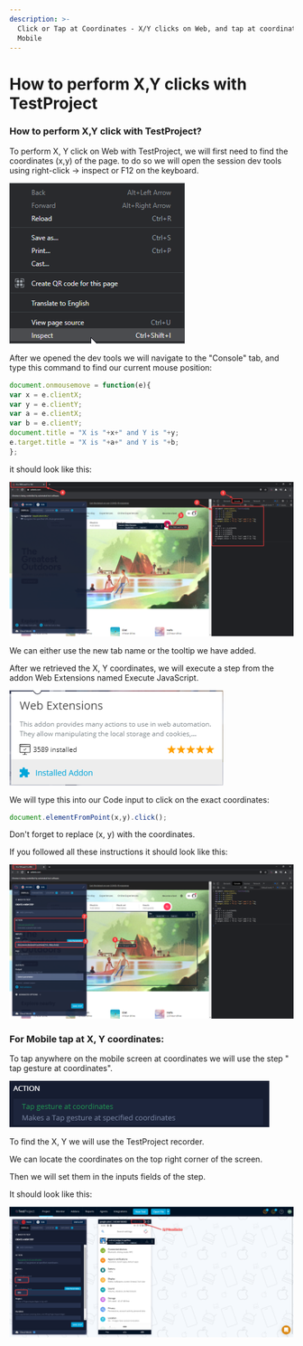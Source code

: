 ```yaml
---
description: >-
  Click or Tap at Coordinates - X/Y clicks on Web, and tap at coordinates for
  Mobile
---
```


# How to perform X,Y clicks with TestProject

### **How to perform X,Y click with TestProject?** <a href="#h_6bd81c6d03" id="h_6bd81c6d03"></a>

To perform X, Y click on Web with TestProject, we will first need to find the coordinates (x,y) of the page. to do so we will open the session dev tools using right-click -> inspect or F12 on the keyboard.

![](<../../.gitbook/assets/image (499).png>)

After we opened the dev tools we will navigate to the "Console" tab, and type this command to find our current mouse position:

```javascript
document.onmousemove = function(e){
var x = e.clientX;
var y = e.clientY;
var a = e.clientX;
var b = e.clientY;
document.title = "X is "+x+" and Y is "+y;
e.target.title = "X is "+a+" and Y is "+b;
};
```

it should look like this:

![](<../../.gitbook/assets/image (534) (1).png>)

We can either use the new tab name or the tooltip we have added.

After we retrieved the X, Y coordinates, we will execute a step from the addon Web Extensions named Execute JavaScript.

![](<../../.gitbook/assets/image (485).png>)

We will type this into our Code input to click on the exact coordinates:

```javascript
document.elementFromPoint(x,y).click();
```

Don't forget to replace (x, y) with the coordinates.

If you followed all these instructions it should look like this:

![](<../../.gitbook/assets/image (528).png>)

### **For Mobile tap at X, Y coordinates:** <a href="#h_6688e64dea" id="h_6688e64dea"></a>

To tap anywhere on the mobile screen at coordinates we will use the step " tap gesture at coordinates".

![](<../../.gitbook/assets/image (477) (1).png>)

To find the X, Y we will use the TestProject recorder.

We can locate the coordinates on the top right corner of the screen.

Then we will set them in the inputs fields of the step.

It should look like this:

![](<../../.gitbook/assets/image (568).png>)
